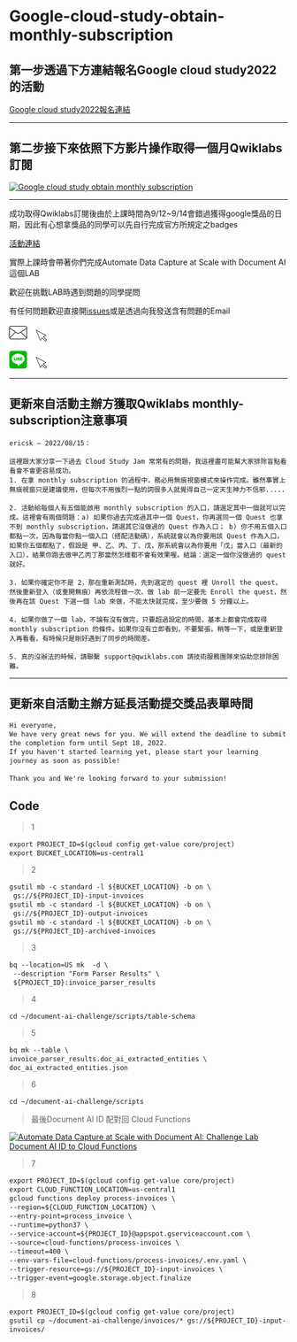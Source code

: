 # Google-cloud-study-obtain-monthly-subscription

## 第一步透過下方連結報名Google cloud study2022的活動

[Google cloud study2022報名連結](https://docs.google.com/forms/d/e/1FAIpQLScTpsT49MGBiJ_pNPYGJvvUBE90mXxsDmJSRFlFYF-aXm5X9Q/viewform?entry.1487425802=CSJ-TWHK-2022-JTKMKC)

---

## 第二步接下來依照下方影片操作取得一個月Qwiklabs訂閱

[![Google cloud study obtain monthly subscription](https://res.cloudinary.com/marcomontalbano/image/upload/v1662042138/video_to_markdown/images/youtube--MVZ6imsfPLo-c05b58ac6eb4c4700831b2b3070cd403.jpg)](https://youtu.be/eKYxUjNgt8c "Google cloud study obtain monthly subscription")

---

成功取得Qwiklabs訂閱後由於上課時間為9/12~9/14會錯過獲得google獎品的日期，因此有心想拿獎品的同學可以先自行完成官方所規定之badges

[活動連結](https://events.withgoogle.com/taiwan-hong-kong-cloud-study-jam/)

實際上課時會帶著你們完成Automate Data Capture at Scale with Document AI這個LAB

歡迎在挑戰LAB時遇到問題的同學提問

有任何問題歡迎直接開[issues](https://github.com/NPUST-DNLAB/Google-cloud-study-obtain-monthly-subscription/issues/new)或是透過向我發送含有問題的Email

[<img src="https://raw.githubusercontent.com/NPUST-DNLAB/Google-cloud-study-obtain-monthly-subscription/d18463ed97d4e3bea6e1b89487160d27cc12abde/email.svg" width="32" height="32">](mailto:q0975040879@gmail.com)
[<img src="https://github.com/NPUST-DNLAB/Google-cloud-study-obtain-monthly-subscription/blob/main/click.gif?raw=true"  width="32" height="32">](mailto:q0975040879@gmail.com)

[<img src="https://raw.githubusercontent.com/NPUST-DNLAB/Google-cloud-study-obtain-monthly-subscription/71c3b33d260f981d7d87b809490712ad29113f1b/line-svgrepo-com.svg"  width="32" height="32">](https://line.me/ti/p/yea9T2X2QZ) 
[<img src="https://github.com/NPUST-DNLAB/Google-cloud-study-obtain-monthly-subscription/blob/main/click.gif?raw=true"  width="32" height="32">](https://line.me/ti/p/yea9T2X2QZ)

---

## 更新來自活動主辦方獲取Qwiklabs monthly-subscription注意事項

```
ericsk — 2022/08/15：

這裡跟大家分享一下過去 Cloud Study Jam 常常有的問題，我這裡盡可能幫大家排除盲點看看會不會更容易成功。
1. 在拿 monthly subscription 的過程中，務必用無痕視窗模式來操作完成。雖然事實上無痕視窗只是建議使用，但每次不用強烈一點的詞很多人就覺得自己一定天生神力不信邪.....

2. 活動給每個人有五個能啟用 monthly subscription 的入口，請選定其中一個就可以完成。這裡會有兩個問題：a) 如果你過去完成過其中一個 Quest，你再選同一個 Quest 也拿不到 monthly subscription，請選其它沒做過的 Quest 作為入口； b) 你不用五個入口都點一次，因為每當你點一個入口（搭配活動碼），系統就會以為你要用該 Quest 作為入口，如果你五個都點了，假設是 甲、乙、丙、丁、戊，那系統會以為你要用「戊」當入口（最新的入口），結果你跑去做甲乙丙丁那當然怎樣都不會有效果喔。結論：選定一個你沒做過的 quest 就好。

3. 如果你確定你不是 2，那在重新測試時，先到選定的 quest 裡 Unroll the quest，然後重新登入（或重開無痕）再依流程做一次，做 lab 前一定要先 Enroll the quest，然後再在該 Quest 下選一個 lab 來做，不能太快就完成，至少要做 5 分鐘以上。

4. 如果你做了一個 lab，不論有沒有做完，只要超過設定的時間，基本上都會完成取得 monthly subscription 的條件。如果你沒有立即看到，不要緊張，稍等一下，或是重新登入再看看，有時候只是剛好遇到了同步的時間差。

5. 真的沒辦法的時候，請聯繫 support@qwiklabs.com 請技術服務團隊來協助您排除困難。
```

---

## 更新來自活動主辦方延長活動提交獎品表單時間

```
Hi everyone,
We have very great news for you. We will extend the deadline to submit the completion form until Sept 18, 2022. 
If you haven't started learning yet, please start your learning journey as soon as possible!

Thank you and We're looking forward to your submission!
```

## Code

> 1
```
export PROJECT_ID=$(gcloud config get-value core/project)
export BUCKET_LOCATION=us-central1
```

> 2
```
gsutil mb -c standard -l ${BUCKET_LOCATION} -b on \
 gs://${PROJECT_ID}-input-invoices
gsutil mb -c standard -l ${BUCKET_LOCATION} -b on \
 gs://${PROJECT_ID}-output-invoices
gsutil mb -c standard -l ${BUCKET_LOCATION} -b on \
 gs://${PROJECT_ID}-archived-invoices

```

> 3
```
bq --location=US mk  -d \
 --description "Form Parser Results" \
 ${PROJECT_ID}:invoice_parser_results
```

> 4
```
cd ~/document-ai-challenge/scripts/table-schema
```

> 5
```
bq mk --table \
invoice_parser_results.doc_ai_extracted_entities \
doc_ai_extracted_entities.json
```

> 6
```
cd ~/document-ai-challenge/scripts
```


> 最後Document AI ID 配對回 Cloud Functions 

[![Automate Data Capture at Scale with Document AI: Challenge Lab Document AI ID to Cloud Functions](https://res.cloudinary.com/marcomontalbano/image/upload/v1662042138/video_to_markdown/images/youtube--MVZ6imsfPLo-c05b58ac6eb4c4700831b2b3070cd403.jpg)](https://www.youtube.com/watch?v=MVZ6imsfPLo "Automate Data Capture at Scale with Document AI: Challenge Lab Document AI ID to Cloud Functions")

> 7
```
export PROJECT_ID=$(gcloud config get-value core/project)   
export CLOUD_FUNCTION_LOCATION=us-central1
gcloud functions deploy process-invoices \
--region=${CLOUD_FUNCTION_LOCATION} \
--entry-point=process_invoice \
--runtime=python37 \
--service-account=${PROJECT_ID}@appspot.gserviceaccount.com \
--source=cloud-functions/process-invoices \
--timeout=400 \
--env-vars-file=cloud-functions/process-invoices/.env.yaml \
--trigger-resource=gs://${PROJECT_ID}-input-invoices \
--trigger-event=google.storage.object.finalize
```

> 8
```
export PROJECT_ID=$(gcloud config get-value core/project)
gsutil cp ~/document-ai-challenge/invoices/* gs://${PROJECT_ID}-input-invoices/
```

##